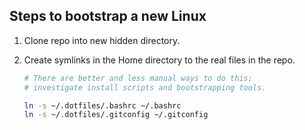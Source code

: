 ## Steps to bootstrap a new Linux

1. Clone repo into new hidden directory.

2. Create symlinks in the Home directory to the real files in the repo.

    ```bash
    # There are better and less manual ways to do this;
    # investigate install scripts and bootstrapping tools.

    ln -s ~/.dotfiles/.bashrc ~/.bashrc
    ln -s ~/.dotfiles/.gitconfig ~/.gitconfig
```
